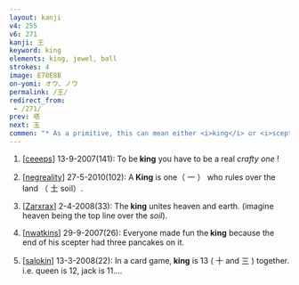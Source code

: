 ```yaml
---
layout: kanji
v4: 255
v6: 271
kanji: 王
keyword: king
elements: king, jewel, ball
strokes: 4
image: E78E8B
on-yomi: オウ、ノウ
permalink: /王/
redirect_from:
 - /271/
prev: 塔
next: 玉
commen: "* As a primitive, this can mean either <i>king</i> or <i>scepter</i>, but it will usually be taken to mean <i>ball,</i>&nbsp;as an abbreviation of the character in the next frame."
---
```


1) [<a href="http://kanji.koohii.com/profile/ceeeps">ceeeps</a>] 13-9-2007(141): To be<strong> king</strong> you have to be a real <em>crafty one</em> !

2) [<a href="http://kanji.koohii.com/profile/negreality">negreality</a>] 27-5-2010(102): A<strong> King</strong> is one（ 一 ） who rules over the land （ 土 soil）.

3) [<a href="http://kanji.koohii.com/profile/Zarxrax">Zarxrax</a>] 2-4-2008(33): The<strong> king</strong> unites heaven and earth. (imagine heaven being the top line over the <em>soil</em>).

4) [<a href="http://kanji.koohii.com/profile/nwatkins">nwatkins</a>] 29-9-2007(26): Everyone made fun the<strong> king</strong> because the end of his scepter had three pancakes on it.

5) [<a href="http://kanji.koohii.com/profile/salokin">salokin</a>] 13-3-2008(22): In a card game,<strong> king</strong> is 13 ( 十 and 三 ) together. i.e. queen is 12, jack is 11....


